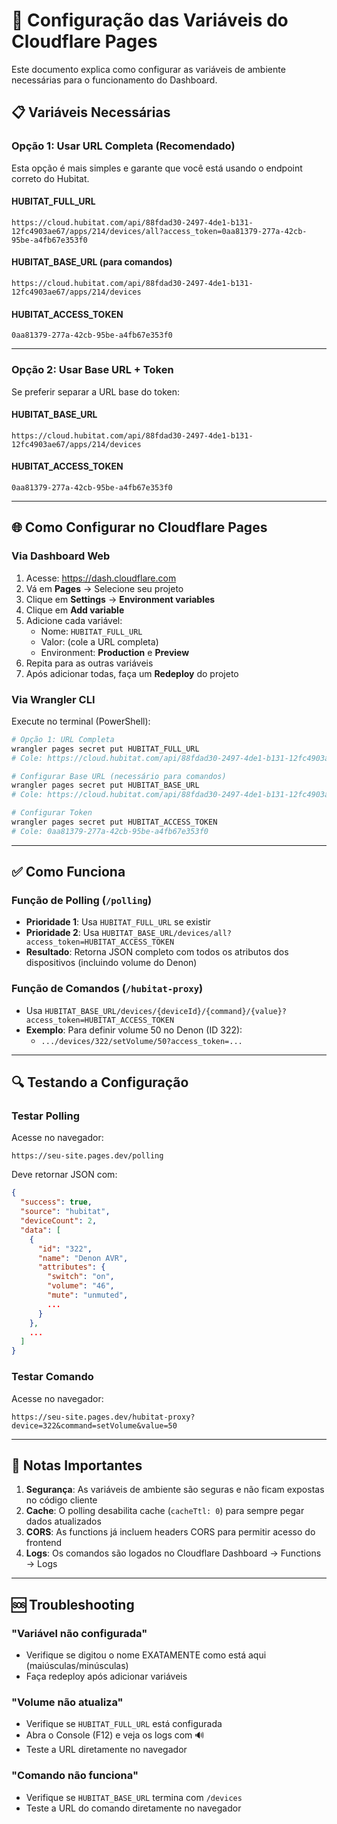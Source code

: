 # 🔧 Configuração das Variáveis do Cloudflare Pages

Este documento explica como configurar as variáveis de ambiente necessárias para o funcionamento do Dashboard.

## 📋 Variáveis Necessárias

### Opção 1: Usar URL Completa (Recomendado)

Esta opção é mais simples e garante que você está usando o endpoint correto do Hubitat.

#### **HUBITAT_FULL_URL**

```
https://cloud.hubitat.com/api/88fdad30-2497-4de1-b131-12fc4903ae67/apps/214/devices/all?access_token=0aa81379-277a-42cb-95be-a4fb67e353f0
```

#### **HUBITAT_BASE_URL** (para comandos)

```
https://cloud.hubitat.com/api/88fdad30-2497-4de1-b131-12fc4903ae67/apps/214/devices
```

#### **HUBITAT_ACCESS_TOKEN**

```
0aa81379-277a-42cb-95be-a4fb67e353f0
```

---

### Opção 2: Usar Base URL + Token

Se preferir separar a URL base do token:

#### **HUBITAT_BASE_URL**

```
https://cloud.hubitat.com/api/88fdad30-2497-4de1-b131-12fc4903ae67/apps/214/devices
```

#### **HUBITAT_ACCESS_TOKEN**

```
0aa81379-277a-42cb-95be-a4fb67e353f0
```

---

## 🌐 Como Configurar no Cloudflare Pages

### Via Dashboard Web

1. Acesse: https://dash.cloudflare.com
2. Vá em **Pages** → Selecione seu projeto
3. Clique em **Settings** → **Environment variables**
4. Clique em **Add variable**
5. Adicione cada variável:
   - Nome: `HUBITAT_FULL_URL`
   - Valor: (cole a URL completa)
   - Environment: **Production** e **Preview**
6. Repita para as outras variáveis
7. Após adicionar todas, faça um **Redeploy** do projeto

### Via Wrangler CLI

Execute no terminal (PowerShell):

```powershell
# Opção 1: URL Completa
wrangler pages secret put HUBITAT_FULL_URL
# Cole: https://cloud.hubitat.com/api/88fdad30-2497-4de1-b131-12fc4903ae67/apps/214/devices/all?access_token=0aa81379-277a-42cb-95be-a4fb67e353f0

# Configurar Base URL (necessário para comandos)
wrangler pages secret put HUBITAT_BASE_URL
# Cole: https://cloud.hubitat.com/api/88fdad30-2497-4de1-b131-12fc4903ae67/apps/214/devices

# Configurar Token
wrangler pages secret put HUBITAT_ACCESS_TOKEN
# Cole: 0aa81379-277a-42cb-95be-a4fb67e353f0
```

---

## ✅ Como Funciona

### Função de Polling (`/polling`)

- **Prioridade 1**: Usa `HUBITAT_FULL_URL` se existir
- **Prioridade 2**: Usa `HUBITAT_BASE_URL/devices/all?access_token=HUBITAT_ACCESS_TOKEN`
- **Resultado**: Retorna JSON completo com todos os atributos dos dispositivos (incluindo volume do Denon)

### Função de Comandos (`/hubitat-proxy`)

- Usa `HUBITAT_BASE_URL/devices/{deviceId}/{command}/{value}?access_token=HUBITAT_ACCESS_TOKEN`
- **Exemplo**: Para definir volume 50 no Denon (ID 322):
  - `.../devices/322/setVolume/50?access_token=...`

---

## 🔍 Testando a Configuração

### Testar Polling

Acesse no navegador:

```
https://seu-site.pages.dev/polling
```

Deve retornar JSON com:

```json
{
  "success": true,
  "source": "hubitat",
  "deviceCount": 2,
  "data": [
    {
      "id": "322",
      "name": "Denon AVR",
      "attributes": {
        "switch": "on",
        "volume": "46",
        "mute": "unmuted",
        ...
      }
    },
    ...
  ]
}
```

### Testar Comando

Acesse no navegador:

```
https://seu-site.pages.dev/hubitat-proxy?device=322&command=setVolume&value=50
```

---

## 📝 Notas Importantes

1. **Segurança**: As variáveis de ambiente são seguras e não ficam expostas no código cliente
2. **Cache**: O polling desabilita cache (`cacheTtl: 0`) para sempre pegar dados atualizados
3. **CORS**: As functions já incluem headers CORS para permitir acesso do frontend
4. **Logs**: Os comandos são logados no Cloudflare Dashboard → Functions → Logs

---

## 🆘 Troubleshooting

### "Variável não configurada"

- Verifique se digitou o nome EXATAMENTE como está aqui (maiúsculas/minúsculas)
- Faça redeploy após adicionar variáveis

### "Volume não atualiza"

- Verifique se `HUBITAT_FULL_URL` está configurada
- Abra o Console (F12) e veja os logs com 🔊
- Teste a URL diretamente no navegador

### "Comando não funciona"

- Verifique se `HUBITAT_BASE_URL` termina com `/devices`
- Teste a URL do comando diretamente no navegador
